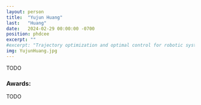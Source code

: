 ```yaml
---
layout: person
title:  "Yujun Huang"
last:   "Huang"
date:   2024-02-29 00:00:00 -0700
position: phdcee
excerpt: ""
#excerpt: "Trajectory optimization and optimal control for robotic systems"
img: YujunHuang.jpg
---
```


TODO

### Awards:
TODO
